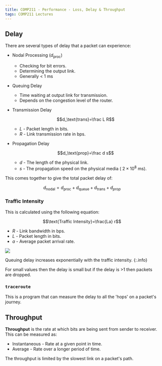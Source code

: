 ```yaml
---
title: COMP211 - Performance - Loss, Delay & Throughput
tags: COMP211 Lectures
---
```

## Delay
There are several types of delay that a packet can experience:

* Nodal Processing ($d_\text{proc}$)
	* Checking for bit errors.
	* Determining the output link.
	* Generally < 1 ms
* Queuing Delay
	* Time waiting at output link for transmission.
	* Depends on the congestion level of the router.
* Transmission Delay
	
	$$d_\text{trans}=\frac L R$$
	
	* $L$ - Packet length in bits.
	* $R$ - Link transmission rate in bps.
* Propagation Delay
		
	$$d_\text{prop}=\frac d s$$
	
	* $d$ - The length of the physical link.
	* $s$ - The propagation speed on the physical media ($~2\times 10^8$ ms).

This comes together to give the total packet delay of:

$$d_\text{nodal} = d_\text{proc} +d_\text{queue} +d_\text{trans} +d_{prop}$$

### Traffic Intensity
This is calculated using the following equation:

$$\text{Traffic Intensity}=\frac{La} r$$

* $R$ - Link bandwidth in bps.
* $L$ - Packet length in bits.
* $a$ - Average packet arrival rate.

![]({{site.baseurl}}/assets/comp211/lectures/2021-09-29-1-1.png)

Queuing delay increases exponentially with the traffic intensity.
{:.info}

For small values then the delay is small but if the delay is >1 then packets are dropped.

### `traceroute`
This is a program that can measure the delay to all the 'hops' on a packet's journey.

## Throughput
**Throughput** is the rate at which bits are being sent from sender to receiver. This can be measured as:

* Instantaneous - Rate at a given point in time.
* Average - Rate over a longer period of time.

The throughput is limited by the slowest link on a packet's path.